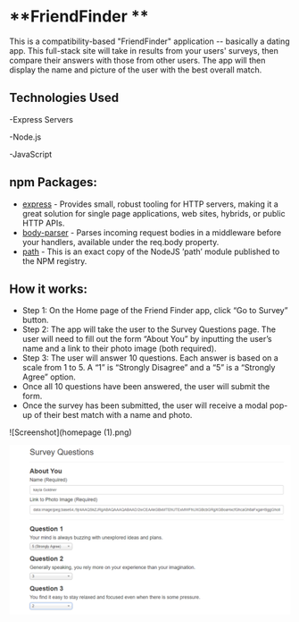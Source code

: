 # **FriendFinder ** #

This is a compatibility-based "FriendFinder" application -- basically a dating app. This full-stack site will take in results from your users' surveys, then compare their answers with those from other users. The app will then display the name and picture of the user with the best overall match.

## Technologies Used ##
-Express Servers

-Node.js

-JavaScript

## npm Packages: ##
- [express]( https://www.npmjs.com/package/express "express") - Provides small, robust tooling for HTTP servers, making it a great solution for single page applications, web sites, hybrids, or public HTTP APIs.
- [body-parser]( https://www.npmjs.com/package/body-parser "body-parser") - Parses incoming request bodies in a middleware before your handlers, available under the req.body property.
- [path]( https://www.npmjs.com/package/path "path") - This is an exact copy of the NodeJS ’path’ module published to the NPM registry.

## How it works: ##
- Step 1: On the Home page of the Friend Finder app, click “Go to Survey” button.
- Step 2: The app will take the user to the Survey Questions page. The user will need to fill out the form “About You” by inputting the user’s name and a link to their photo image (both required).
- Step 3: The user will answer 10 questions. Each answer is based on a scale from 1 to 5. A “1” is “Strongly Disagree” and a “5” is a “Strongly Agree” option.
- Once all 10 questions have been answered, the user will submit the form.
- Once the survey has been submitted, the user will receive a modal pop-up of their best match with a name and photo.

![Screenshot](homepage (1).png)

![Screenshot](survey.png)
